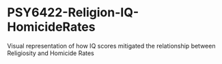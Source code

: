 # PSY6422-Religion-IQ-HomicideRates
Visual representation of how IQ scores mitigated the relationship between Religiosity and Homicide Rates
